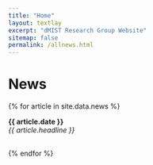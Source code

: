 ```yaml
---
title: "Home"
layout: textlay
excerpt: "dMIST Research Group Website"
sitemap: false
permalink: /allnews.html
---
```


# News

{% for article in site.data.news %}
<p style="margin-bottom:30px"><b>{{ article.date }}</b> <br>
<em>{{ article.headline }}</em></p>
{% endfor %}
